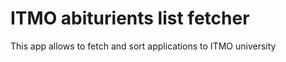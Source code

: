 <h1>ITMO abiturients list fetcher</h1>
<p>This app allows to fetch and sort applications to ITMO university</p>